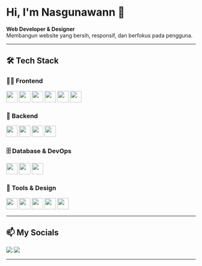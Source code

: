 # Hi, I'm Nasgunawann 👋

**Web Developer & Designer**  
Membangun website yang bersih, responsif, dan berfokus pada pengguna.

---

## 🛠 Tech Stack

### 👨‍💻 Frontend
<p>
  <img src="https://cdn.jsdelivr.net/gh/devicons/devicon/icons/html5/html5-original.svg" width="30" /> 
  <img src="https://cdn.jsdelivr.net/gh/devicons/devicon/icons/css3/css3-original.svg" width="30" />
  <img src="https://cdn.jsdelivr.net/gh/devicons/devicon/icons/javascript/javascript-original.svg" width="30" />
  <img src="https://cdn.jsdelivr.net/gh/devicons/devicon/icons/react/react-original.svg" width="30" />
  <img src="https://cdn.jsdelivr.net/gh/devicons/devicon/icons/nextjs/nextjs-original.svg" width="30" />
  <img src="https://www.vectorlogo.zone/logos/tailwindcss/tailwindcss-icon.svg" width="30" />
</p>

### 🧰 Backend
<p>
  <img src="https://cdn.jsdelivr.net/gh/devicons/devicon/icons/php/php-original.svg" width="30" />
  <img src="https://cdn.jsdelivr.net/gh/devicons/devicon/icons/laravel/laravel-plain.svg" width="30" />
  <img src="https://cdn.jsdelivr.net/gh/devicons/devicon/icons/nodejs/nodejs-original.svg" width="30" />
  <img src="https://cdn.jsdelivr.net/gh/devicons/devicon/icons/express/express-original.svg" width="30" />
</p>

### 🗄️ Database & DevOps
<p>
  <img src="https://cdn.jsdelivr.net/gh/devicons/devicon/icons/mysql/mysql-original.svg" width="30" />
  <img src="https://www.vectorlogo.zone/logos/mariadb/mariadb-icon.svg" width="30" />
  <img src="https://cdn.jsdelivr.net/gh/devicons/devicon/icons/docker/docker-original.svg" width="30" />
</p>

### 🎨 Tools & Design
<p>
  <img src="https://cdn.jsdelivr.net/gh/devicons/devicon/icons/figma/figma-original.svg" width="30" />
  <img src="https://cdn.jsdelivr.net/gh/devicons/devicon/icons/photoshop/photoshop-line.svg" width="30" />
  <img src="https://cdn.jsdelivr.net/gh/devicons/devicon/icons/illustrator/illustrator-line.svg" width="30" />
  <img src="https://cdn.jsdelivr.net/gh/devicons/devicon/icons/git/git-original.svg" width="30" />
  <img src="https://cdn.jsdelivr.net/gh/devicons/devicon/icons/linux/linux-original.svg" width="30" />
</p>

---

## 📫 My Socials

[<img src="https://img.shields.io/badge/-Instagram-E4405F?logo=instagram&logoColor=white&style=for-the-badge" />](https://instagram.com/nasgunawann)
[<img src="https://img.shields.io/badge/-GitHub-181717?logo=github&logoColor=white&style=for-the-badge" />](https://github.com/nasgunawann)

---
